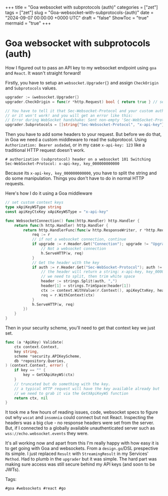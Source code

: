 +++
title = "Goa websocket with subprotocols (auth)"
categories = ["zet"]
tags = ["zet"]
slug = "Goa-websocket-with-subprotocols-(auth)"
date = "2024-09-07 00:00:00 +0000 UTC"
draft = "false"
ShowToc = "true"
mermaid = "true"
+++

# Goa websocket with subprotocols (auth)

How I figured out to pass an API key to my websocket endpoint using `goa` and
`React`. It wasn't straight forward!

Firstly, you have to setup an `websocket.Upgrader{}` and assign `CheckOrigin`
and `Subprotocols` values.

```go
upgrader := &websocket.Upgrader{}
upgrader.CheckOrigin = func(r *http.Request) bool { return true } // setup authorised origins; this is a demo

// You have to tell it that Sec-Websocket-Protocol and your custom auth header are valid subprotocols
// or it won't work! and you will get an error like this:
// Error during WebSocket handshake: Sent non-empty 'Sec-WebSocket-Protocol' header but no response was received
upgrader.Subprotocols = []string{"Sec-Websocket-Protocol", "x-api-key"}
```

Then you have to add some headers to your request. But before we do that, in Goa
we need a custom middleware to read the subprotocol. Using
`Authorization: Bearer asdadad`, or in my case `x-api-key: 123` like a
traditional HTTP request doesn't work.

```
# authorization (subprotocol) header on a websocket 101 Switching
Sec-WebSocket-Protocol: x-api-key, key_000000000000
```

Because its `x-api-key, key_000000000000`, you have to split the string and do
some manipulation. Things you don't have to do in normal HTTP requests.

Here's how I do it using a Goa middleware

```go
// set custom context keys
type xApiKeyWSType string
const apiKeyCtxKey xApiKeyWSType = "x-api-key"

func WebsocketConnection() func(http.Handler) http.Handler {
	return func(h http.Handler) http.Handler {
		return http.HandlerFunc(func(w http.ResponseWriter, r *http.Request) {
			req := r
            // if not a websocket connection, continue
			if upgrade := r.Header.Get("Connection"); upgrade != "Upgrade" {
				// Not a websocket connection
				h.ServeHTTP(w, req)
			}
            // Get the header with the key
			if auth := r.Header.Get("Sec-WebSocket-Protocol"); auth != "" {
                // the header will return a string: x-api-key, key_000000000000
                // we need to split, then trim white space
				header := strings.Split(auth, ",")
				header[1] = strings.TrimSpace(header[1])
				ctx := context.WithValue(r.Context(), apiKeyCtxKey, header[1])
				req = r.WithContext(ctx)
			}
			h.ServeHTTP(w, req)
		})
	}
}
```

Then in your security scheme, you'll need to get that context key we just set.

```go
func (a *ApiKey) Validate(
	ctx context.Context,
	key string,
	scheme *security.APIKeyScheme,
	db *repository.Queries,
) (context.Context, error) {
	if key == "" {
		key = GetXApiKeyWS(ctx)
	}
    // truncated but do something with the key.
    // a typical HTTP request will have the key available already but
    // we need to grab it via the GetXApiKeyWS function
	return ctx, nil
}
```

It took me a few hours of reading issues, code, websocket specs to figure out
why `wscat` and `insomnia` could connect but not React. Inspecting the headers
was a big clue - no response headers were set from the server. But, if I
connected to a globally available unauthenticated server such as
`wss://echo.websocket.events` they were.

It's all working now and apart from this I'm really happy with how easy it is to
get going with Goa and websockets. From a `design.go`/DSL prespective its
simple. I just replaced `Result` with `StreamingResult` in my Services'
`Method`. Had to plumb in the `upgrader` but it was simple. The hard part was
making sure access was still secure behind my API keys (and soon to be JWTs).

Tags:

    #goa #websockets #react #go
